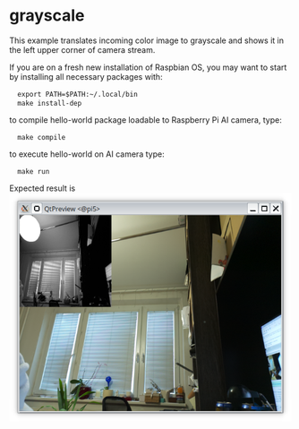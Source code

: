 # grayscale


This example translates incoming color image to grayscale and shows it in the left upper corner of camera stream.


If you are on a fresh new installation of Raspbian OS, you may want to start by installing all necessary packages with:
```
  export PATH=$PATH:~/.local/bin
  make install-dep
```
to compile hello-world package loadable to Raspberry Pi AI camera, type:
```
  make compile
```
to execute hello-world on AI camera type:
```
  make run
```

Expected result is ![expected result](result.png)
